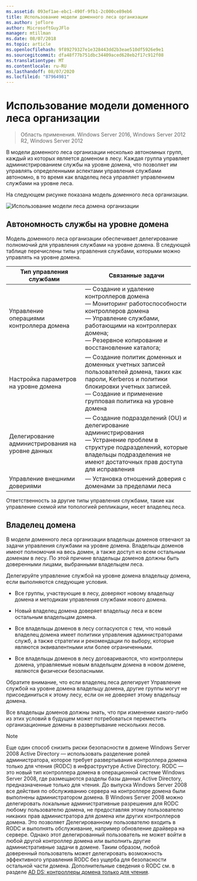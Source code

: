 ```yaml
---
ms.assetid: 093ef1ae-ebc1-490f-9fb1-2c000ce89eb6
title: Использование модели доменного леса организации
ms.author: joflore
author: MicrosoftGuyJFlo
manager: mtillman
ms.date: 08/07/2018
ms.topic: article
ms.openlocfilehash: 9f89279327e1e328443dd2b3eae510df5926e9e1
ms.sourcegitcommit: dfa48f77b751dbc34409aced628eb2f17c912f08
ms.translationtype: MT
ms.contentlocale: ru-RU
ms.lasthandoff: 08/07/2020
ms.locfileid: "87964981"
---
```

# <a name="using-the-organizational-domain-forest-model"></a>Использование модели доменного леса организации

> Область применения. Windows Server 2016, Windows Server 2012 R2, Windows Server 2012

В модели доменного леса организации несколько автономных групп, каждый из которых является доменом в лесу. Каждая группа управляет администрированием службы на уровне домена, что позволяет им управлять определенными аспектами управления службами автономно, в то время как владелец леса управляет управлением службами на уровне леса.

На следующем рисунке показана модель доменного леса организации.

![Использование модели леса домена организации](../../media/Using-the-Organizational-Domain-Forest-Model/c50a3c6a-b0e4-43ec-ad62-f05d05f0bbd2.gif)

## <a name="domain-level-service-autonomy"></a>Автономность службы на уровне домена

Модель доменного леса организации обеспечивает делегирование полномочий для управления службами на уровне домена. В следующей таблице перечислены типы управления службами, которыми можно управлять на уровне домена.

| Тип управления службами | Связанные задачи |
| -------------------------- |----------------- |
| Управление операциями контроллера домена    | — Создание и удаление контроллеров домена<br />— Мониторинг работоспособности контроллеров домена<br />— Управление службами, работающими на контроллерах домена;<br />— Резервное копирование и восстановление каталога; |
| Настройка параметров на уровне домена         | — Создание политик доменных и доменных учетных записей пользователей домена, таких как пароли, Kerberos и политики блокировки учетных записей.<br />— Создание и применение групповая политика на уровне домена |
| Делегирование администрирования на уровне данных       | — Создание подразделений (OU) и делегирование администрирования<br />— Устранение проблем в структуре подразделений, которые владельцы подразделения не имеют достаточных прав доступа для исправления |
| Управление внешними довериями | — Установка отношений доверия с доменами за пределами леса |

Ответственность за другие типы управления службами, такие как управление схемой или топологией репликации, несет владелец леса.

## <a name="domain-owner"></a>Владелец домена

В модели доменного леса организации владельцы доменов отвечают за задачи управления службами на уровне домена. Владельцы доменов имеют полномочия на весь домен, а также доступ ко всем остальным доменам в лесу. По этой причине владельцы доменов должны быть доверенными лицами, выбранными владельцем леса.

Делегируйте управление службой на уровне домена владельцу домена, если выполняются следующие условия.

- Все группы, участвующие в лесу, доверяют новому владельцу домена и методикам управления службами нового домена.

- Новый владелец домена доверяет владельцу леса и всем остальным владельцам домена.

- Все владельцы доменов в лесу согласуются с тем, что новый владелец домена имеет политики управления администраторами служб, а также стратегии и рекомендации по выбору, которые являются эквивалентными или более ограниченными.

- Все владельцы доменов в лесу договариваются, что контроллеры домена, управляемые новым владельцем домена в новом домене, являются физически безопасными.

Обратите внимание, что если владелец леса делегирует Управление службой на уровне домена владельцу домена, другие группы могут не присоединиться к этому лесу, если он не доверяет этому владельцу домена.

Все владельцы доменов должны знать, что при изменении какого-либо из этих условий в будущем может потребоваться переместить организационные домены в развертывание нескольких лесов.

> [!NOTE]
> Еще один способ снизить риски безопасности в домене Windows Server 2008 Active Directory — использовать разделение ролей администратора, которое требует развертывания контроллера домена только для чтения (RODC) в инфраструктуре Active Directory. RODC — это новый тип контроллера домена в операционной системе Windows Server 2008, где размещаются разделы базы данных Active Directory, предназначенные только для чтения. До выпуска Windows Server 2008 все действия по обслуживанию сервера на контроллере домена были выполнены администратором домена. В Windows Server 2008 можно делегировать локальные административные разрешения для RODC любому пользователю домена, не предоставляя этому пользователю никаких прав администратора для домена или других контроллеров домена. Это позволяет Делегированному пользователю входить в RODC и выполнять обслуживание, например обновление драйвера на сервере. Однако этот делегированный пользователь не может войти в любой другой контроллер домена или выполнить другие административные задачи в домене. Таким образом, любой доверенный пользователь может делегировать возможность эффективного управления RODC без ущерба для безопасности остальной части домена. Дополнительные сведения о RODC см. в разделе [AD DS: контроллеры домена только для чтения](/previous-versions/windows/it-pro/windows-server-2008-r2-and-2008/cc732801(v=ws.10)).
